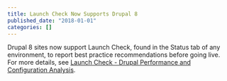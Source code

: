 ```yaml
---
title: Launch Check Now Supports Drupal 8
published_date: "2018-01-01"
categories: []
---
```

Drupal 8 sites now support Launch Check, found in the Status tab of any environment, to report best practice recommendations before going live. For more details, see [Launch Check - Drupal Performance and Configuration Analysis](/drupal-launch-check).
